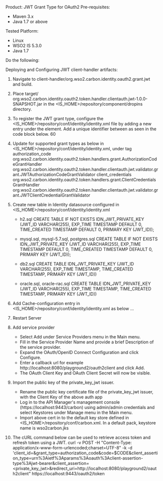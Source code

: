 Product: JWT Grant Type for OAuth2
Pre-requisites:

- Maven 3.x
- Java 1.7 or above

Tested Platform:

- Linux
- WSO2 IS 5.3.0
- Java 1.7

Do the following:

Deploying and Configuring JWT client-handler artifacts:
1. Navigate to client-handler/org.wso2.carbon.identity.oauth2.grant.jwt and build.

2. Place target/
org.wso2.carbon.identity.oauth2.token.handler.clientauth.jwt-1.0.0-SNAPSHOT.jar in the <IS_HOME>/repository/component/dropins directory.

3. To register the JWT grant type, configure the <IS_HOME>/repository/conf/identity/identity.xml file by adding a new entry under the <OAuth><ClientAuthHandlers> element. Add a unique <ClientAuthHandler> identifier between as seen in the code block below.
            <ClientAuthHandler Class="org.wso2.carbon.identity.oauth2.token.handler.clientauth.jwt.PrivateKeyJWTClientAuthHandler">
                <Property Name="RejectBeforePeriod">60</Property>
            </ClientAuthHandler>
4. Update <GrantTypeValidatorImplClass> for supported grant types as below in <IS_HOME>/repository/conf/identity/identity.xml, under <SupportedGrantTypes> tag
            <SupportedGrantType>
                <GrantTypeName>authorization_code</GrantTypeName>
                <GrantTypeHandlerImplClass>org.wso2.carbon.identity.oauth2.token.handlers.grant.AuthorizationCodeGrantHandler</GrantTypeHandlerImplClass>
                <GrantTypeValidatorImplClass>org.wso2.carbon.identity.oauth2.token.handler.clientauth.jwt.validator.grant.JWTAuthorizationCodeGrantValidator</GrantTypeValidatorImplClass>
            </SupportedGrantType>
            <SupportedGrantType>
                <GrantTypeName>client_credentials</GrantTypeName>
                <GrantTypeHandlerImplClass>org.wso2.carbon.identity.oauth2.token.handlers.grant.ClientCredentialsGrantHandler</GrantTypeHandlerImplClass>
                <GrantTypeValidatorImplClass>org.wso2.carbon.identity.oauth2.token.handler.clientauth.jwt.validator.grant.JWTClientCredentialGrantValidator</GrantTypeValidatorImplClass>
            </SupportedGrantType>

5. Create new table in Identity datasource configured in <IS_HOME>/repository/conf/identity/identity.xml
   - h2.sql
       CREATE TABLE IF NOT EXISTS IDN_JWT_PRIVATE_KEY (JWT_ID VARCHAR(255), EXP_TIME TIMESTAMP DEFAULT 0,
       TIME_CREATED TIMESTAMP DEFAULT 0, PRIMARY KEY (JWT_ID));
   - mysql.sql, mysql-5.7.sql, postgres.sql
       CREATE TABLE IF NOT EXISTS IDN_JWT_PRIVATE_KEY (JWT_ID VARCHAR(255), EXP_TIME TIMESTAMP DEFAULT 0,
       TIME_CREATED TIMESTAMP DEFAULT 0, PRIMARY KEY (JWT_ID));

   - db2.sql
       CREATE TABLE IDN_JWT_PRIVATE_KEY (JWT_ID VARCHAR(255), EXP_TIME TIMESTAMP,
       TIME_CREATED TIMESTAMP, PRIMARY KEY (JWT_ID))
   - oracle.sql, oracle-rac.sql
       CREATE TABLE IDN_JWT_PRIVATE_KEY (JWT_ID VARCHAR(255), EXP_TIME TIMESTAMP,
       TIME_CREATED TIMESTAMP, PRIMARY KEY (JWT_ID))

6. Add Cache-configuration entry in <IS_HOME>/repository/conf/identity/identity.xml as below
        <CacheConfig>
           <CacheManager name="IdentityApplicationManagementCacheManager">
              ...
   	            <Cache name="PrivateKeyJWT" enable="true" timeout="10" capacity="5000" isDistributed="false"/>
           </CacheManager>
       </CacheConfig>
7. Restart Server
8. Add service provider
    - Select Add under Service Providers menu in the Main menu.
    - Fill in the Service Provider Name and provide a brief Description of the service provider.
    - Expand the OAuth/OpenID Connect Configuration and click Configure.
    - Enter a callback url for example http://localhost:8080/playground2/oauth2client and click Add.
    - The OAuth Client Key and OAuth Client Secret will now be visible.

9. Import the public key of the private_key_jwt issuer.
    - Rename the public key certificate file of the private_key_jwt issuer, with the Client Key of the above auth app
    - Log in to the API Manager's management console (https://localhost:9443/carbon) using admin/admin credentials and select Keystores under Manage menu in the Main menu.
    - Import above cert in to the default key store defined in <IS_HOME>/repository/conf/carbon.xml. In a default pack, keystore name is wso2carbon.jks

10. The cURL command below can be used to retrieve access token and refresh token using a JWT.
    curl -v POST -H "Content-Type: application/x-www-form-urlencoded;charset=UTF-8" -k -d 'client_id=<clientid>&grant_type=authorization_code&code=$CODE&client_assertion_type=urn%3Aietf%3Aparams%3Aoauth%3Aclient-assertion-type%3Ajwt-bearer&client_assertion=<private_key_jwt>&redirect_uri=http://localhost:8080/playground2/oauth2client" https://localhost:9443/oauth2/token
